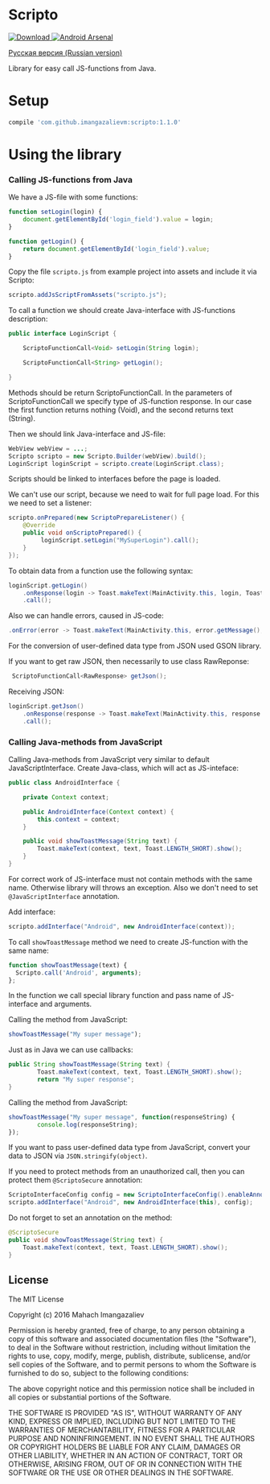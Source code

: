 # Scripto
[ ![Download](https://api.bintray.com/packages/imangazaliev/maven/scripto/images/download.svg) ](https://bintray.com/imangazaliev/maven/scripto/_latestVersion)
[![Android Arsenal](https://img.shields.io/badge/Android%20Arsenal-Scripto-brightgreen.svg?style=flat)](http://android-arsenal.com/details/1/3983)

[Русская версия (Russian version)](README-RU.md)

Library for easy call JS-functions from Java.

# Setup

```gradle
compile 'com.github.imangazalievm:scripto:1.1.0'
```

# Using the library

### Calling JS-functions from Java

We have a JS-file with some functions:

```javascript
function setLogin(login) {
    document.getElementById('login_field').value = login;
}

function getLogin() {
    return document.getElementById('login_field').value;
}
```

Copy the file ```scripto.js``` from example project into assets and include it via Scripto:

```java
scripto.addJsScriptFromAssets("scripto.js");
```

To call a function we should create Java-interface with JS-functions description:

```java
public interface LoginScript {

    ScriptoFunctionCall<Void> setLogin(String login);

    ScriptoFunctionCall<String> getLogin();

}
```

Methods should be return ScriptoFunctionCall. In the parameters of ScriptoFunctionCall we specify type of JS-function response. In our case the first function returns nothing (Void), and the second returns text (String).

Then we should link Java-interface and JS-file:
```java
WebView webView = ...;
Scripto scripto = new Scripto.Builder(webView).build();
LoginScript loginScript = scripto.create(LoginScript.class);
```
Scripts should be linked to interfaces before the page is loaded.

We can't use our script, because we need to wait for full page load. For this we need to set a listener:

```java
scripto.onPrepared(new ScriptoPrepareListener() {
    @Override
    public void onScriptoPrepared() {
         loginScript.setLogin("MySuperLogin").call();
    }
});
```

To obtain data from a function use the following syntax:

```java
loginScript.getLogin()
    .onResponse(login -> Toast.makeText(MainActivity.this, login, Toast.LENGTH_LONG).show())
    .call();
```

Also we can handle errors, caused in JS-code:

```java
.onError(error -> Toast.makeText(MainActivity.this, error.getMessage(), Toast.LENGTH_SHORT).show())
```

For the conversion of user-defined data type from JSON used GSON library.

If you want to get raw JSON, then necessarily to use class RawReponse:

```java
 ScriptoFunctionCall<RawResponse> getJson();
```

Receiving JSON:

```java
loginScript.getJson()
    .onResponse(response -> Toast.makeText(MainActivity.this, response.getResponse(), Toast.LENGTH_LONG).show())
    .call();
```

### Calling Java-methods from JavaScript

Calling Java-methods from JavaScript very similar to default JavaScriptInterface. Create Java-class, which will act as JS-inteface:

```java
public class AndroidInterface {

    private Context context;

    public AndroidInterface(Context context) {
        this.context = context;
    }

    public void showToastMessage(String text) {
        Toast.makeText(context, text, Toast.LENGTH_SHORT).show();
    }
}
```
For correct work of JS-interface must not contain methods with the same name. Otherwisе library will throws an exception. Also we don't need to set ```@JavaScriptInterface``` annotation.

Add interface:

```java
scripto.addInterface("Android", new AndroidInterface(context));
```

To call ```showToastMessage``` method we need to create JS-function with the same name:

```javascript
function showToastMessage(text) {
  Scripto.call('Android', arguments);
};
```

In the function we call special library function  and pass name of JS-interface  and arguments.

Calling the method from JavaScript:

```javascript
showToastMessage("My super message");
```

Just as in Java we can use callbacks:
```java
public String showToastMessage(String text) {
        Toast.makeText(context, text, Toast.LENGTH_SHORT).show();
        return "My super response";
}
```

Calling the method from JavaScript:

```javascript
showToastMessage("My super message", function(responseString) {
        console.log(responseString);
});
```

If you want to pass  user-defined data type from JavaScript, convert your data to JSON via ```JSON.stringify(object)```.

If you need to protect methods from an unauthorized call, then you can protect them  ```@ScriptoSecure``` annotation:

```java
ScriptoInterfaceConfig config = new ScriptoInterfaceConfig().enableAnnotationProtection(true);
scripto.addInterface("Android", new AndroidInterface(this), config);
```


Do not forget to set an annotation on the method:

```java
@ScriptoSecure
public void showToastMessage(String text) {
    Toast.makeText(context, text, Toast.LENGTH_SHORT).show();
}
```

## License

The MIT License

Copyright (c) 2016 Mahach Imangazaliev 

Permission is hereby granted, free of charge, to any person obtaining a copy of this software and associated documentation files (the "Software"), to deal in the Software without restriction, including without limitation the rights to use, copy, modify, merge, publish, distribute, sublicense, and/or sell copies of the Software, and to permit persons to whom the Software is furnished to do so, subject to the following conditions:

The above copyright notice and this permission notice shall be included in all copies or substantial portions of the Software.

THE SOFTWARE IS PROVIDED "AS IS", WITHOUT WARRANTY OF ANY KIND, EXPRESS OR IMPLIED, INCLUDING BUT NOT LIMITED TO THE WARRANTIES OF MERCHANTABILITY, FITNESS FOR A PARTICULAR PURPOSE AND NONINFRINGEMENT. IN NO EVENT SHALL THE AUTHORS OR COPYRIGHT HOLDERS BE LIABLE FOR ANY CLAIM, DAMAGES OR OTHER LIABILITY, WHETHER IN AN ACTION OF CONTRACT, TORT OR OTHERWISE, ARISING FROM, OUT OF OR IN CONNECTION WITH THE SOFTWARE OR THE USE OR OTHER DEALINGS IN THE SOFTWARE.
